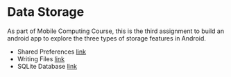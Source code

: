 # Data Storage
As part of Mobile Computing Course, this is the third assignment to build an android app to explore the three types of storage features in Android.  
- Shared Preferences [link](https://developer.android.com/training/data-storage/files)
- Writing Files [link](https://developer.android.com/training/data-storage/sqlite)
- SQLite Database [link](https://developer.android.com/training/data-storage/shared-preferences)

